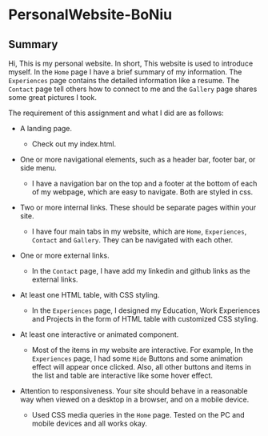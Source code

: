 # PersonalWebsite-BoNiu
## Summary

Hi, This is my personal website. In short, This website is used to introduce myself. In the `Home` page I have a brief summary of my information. The `Experiences` page contains the detailed information like a resume. The `Contact` page tell others how to connect to me and the `Gallery` page shares some great pictures I took.

The requirement of this assignment and what I did are as follows:

* A landing page. 
  * Check out my index.html.
* One or more navigational elements, such as a header bar, footer bar, or side menu.
  * I have a navigation bar on the top and a footer at the bottom of each of my webpage, which are easy to navigate. Both are styled in css.

* Two or more internal links. These should be separate pages within your site. 
  * I have four main tabs in my website, which are `Home`, `Experiences`, `Contact` and `Gallery`. They can be navigated with each other.
* One or more external links.
  * In the `Contact` page, I have add my linkedin and github links as the external links.
* At least one HTML table, with CSS styling. 
  * In the `Experiences` page, I designed my Education, Work Experiences and Projects in the form of HTML table with customized CSS styling.
* At least one interactive or animated component. 
  * Most of the items in my website are interactive. For example, In the `Experiences` page, I had some `Hide` Buttons and some animation effect will appear once clicked. Also, all other buttons and items in the list and table are interactive like some hover effect.
* Attention to responsiveness. Your site should behave in a reasonable way when viewed on a desktop in a browser, and on a mobile device. 
  * Used CSS media queries in the `Home` page. Tested on the PC and mobile devices and all works okay.
